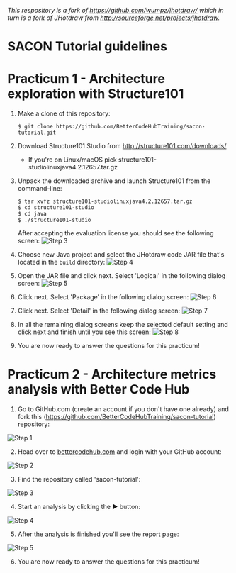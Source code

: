 _This respository is a fork of https://github.com/wumpz/jhotdraw/ which in turn is a fork of JHotdraw from http://sourceforge.net/projects/jhotdraw._

# SACON Tutorial guidelines

# Practicum 1 - Architecture exploration with Structure101

1. Make a clone of this repository:
   ```
   $ git clone https://github.com/BetterCodeHubTraining/sacon-tutorial.git
   ```

2. Download Structure101 Studio from http://structure101.com/downloads/
   * If you're on Linux/macOS pick structure101-studiolinuxjava4.2.12657.tar.gz

3. Unpack the downloaded archive and launch Structure101 from the command-line:
   ```
   $ tar xvfz structure101-studiolinuxjava4.2.12657.tar.gz
   $ cd structure101-studio
   $ cd java
   $ ./structure101-studio
   ```
   After accepting the evaluation license you should see the following screen:
![Step 3](/images/structure101-step1.png)

4. Choose new Java project and select the JHotdraw code JAR file that's located in the `build` directory:
![Step 4](/images/structure101-step2.png)

5. Open the JAR file and click next. Select 'Logical' in the following dialog screen:
![Step 5](/images/structure101-step3.png)

6. Click next. Select 'Package' in the following dialog screen:
![Step 6](/images/structure101-step4.png)

7. Click next. Select 'Detail' in the following dialog screen:
![Step 7](/images/structure101-step5.png)

8. In all the remaining dialog screens keep the selected default setting and click next and finish until you see this screen:
![Step 8](/images/structure101-step6.png)

9. You are now ready to answer the questions for this practicum!

# Practicum 2 - Architecture metrics analysis with Better Code Hub

1. Go to GitHub.com (create an account if you don't have one already) and fork this (https://github.com/BetterCodeHubTraining/sacon-tutorial) repository:

![Step 1](/images/bettercodehub-step1.png)

2. Head over to [bettercodehub.com](https://bettercodehub.com) and login with your GitHub account:

![Step 2](/images/bettercodehub-step2.png)

3. Find the repository called 'sacon-tutorial':

![Step 3](/images/bettercodehub-step3.png)

4. Start an analysis by clicking the ▶️ button:

![Step 4](/images/bettercodehub-step4.png)

5. After the analysis is finished you'll see the report page:

![Step 5](/images/bettercodehub-step5.png)

6. You are now ready to answer the questions for this practicum!
